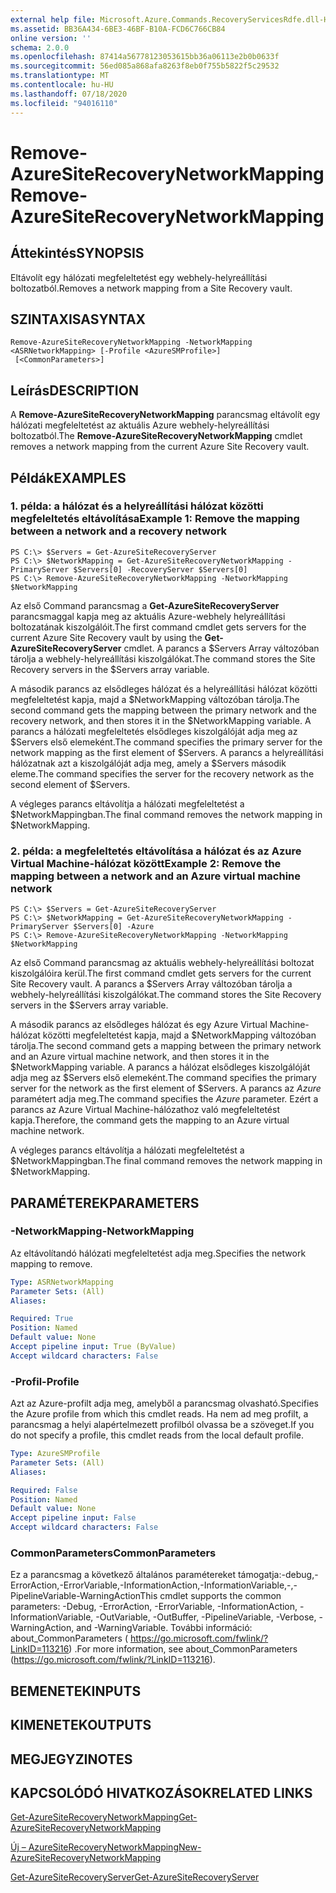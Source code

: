 ```yaml
---
external help file: Microsoft.Azure.Commands.RecoveryServicesRdfe.dll-Help.xml
ms.assetid: BB36A434-6BE3-46BF-B10A-FCD6C766CB84
online version: ''
schema: 2.0.0
ms.openlocfilehash: 87414a56778123053615bb36a06113e2b0b0633f
ms.sourcegitcommit: 56ed085a868afa8263f8eb0f755b5822f5c29532
ms.translationtype: MT
ms.contentlocale: hu-HU
ms.lasthandoff: 07/18/2020
ms.locfileid: "94016110"
---
```

# <span data-ttu-id="f00bb-101">Remove-AzureSiteRecoveryNetworkMapping</span><span class="sxs-lookup"><span data-stu-id="f00bb-101">Remove-AzureSiteRecoveryNetworkMapping</span></span>

## <span data-ttu-id="f00bb-102">Áttekintés</span><span class="sxs-lookup"><span data-stu-id="f00bb-102">SYNOPSIS</span></span>
<span data-ttu-id="f00bb-103">Eltávolít egy hálózati megfeleltetést egy webhely-helyreállítási boltozatból.</span><span class="sxs-lookup"><span data-stu-id="f00bb-103">Removes a network mapping from a Site Recovery vault.</span></span>

## <span data-ttu-id="f00bb-104">SZINTAXISA</span><span class="sxs-lookup"><span data-stu-id="f00bb-104">SYNTAX</span></span>

```
Remove-AzureSiteRecoveryNetworkMapping -NetworkMapping <ASRNetworkMapping> [-Profile <AzureSMProfile>]
 [<CommonParameters>]
```

## <span data-ttu-id="f00bb-105">Leírás</span><span class="sxs-lookup"><span data-stu-id="f00bb-105">DESCRIPTION</span></span>
<span data-ttu-id="f00bb-106">A **Remove-AzureSiteRecoveryNetworkMapping** parancsmag eltávolít egy hálózati megfeleltetést az aktuális Azure webhely-helyreállítási boltozatból.</span><span class="sxs-lookup"><span data-stu-id="f00bb-106">The **Remove-AzureSiteRecoveryNetworkMapping** cmdlet removes a network mapping from the current Azure Site Recovery vault.</span></span>

## <span data-ttu-id="f00bb-107">Példák</span><span class="sxs-lookup"><span data-stu-id="f00bb-107">EXAMPLES</span></span>

### <span data-ttu-id="f00bb-108">1. példa: a hálózat és a helyreállítási hálózat közötti megfeleltetés eltávolítása</span><span class="sxs-lookup"><span data-stu-id="f00bb-108">Example 1: Remove the mapping between a network and a recovery network</span></span>
```
PS C:\> $Servers = Get-AzureSiteRecoveryServer
PS C:\> $NetworkMapping = Get-AzureSiteRecoveryNetworkMapping -PrimaryServer $Servers[0] -RecoveryServer $Servers[0]
PS C:\> Remove-AzureSiteRecoveryNetworkMapping -NetworkMapping $NetworkMapping
```

<span data-ttu-id="f00bb-109">Az első Command parancsmag a **Get-AzureSiteRecoveryServer** parancsmaggal kapja meg az aktuális Azure-webhely helyreállítási boltozatának kiszolgálóit.</span><span class="sxs-lookup"><span data-stu-id="f00bb-109">The first command cmdlet gets servers for the current Azure Site Recovery vault by using the **Get-AzureSiteRecoveryServer** cmdlet.</span></span>
<span data-ttu-id="f00bb-110">A parancs a $Servers Array változóban tárolja a webhely-helyreállítási kiszolgálókat.</span><span class="sxs-lookup"><span data-stu-id="f00bb-110">The command stores the Site Recovery servers in the $Servers array variable.</span></span>

<span data-ttu-id="f00bb-111">A második parancs az elsődleges hálózat és a helyreállítási hálózat közötti megfeleltetést kapja, majd a $NetworkMapping változóban tárolja.</span><span class="sxs-lookup"><span data-stu-id="f00bb-111">The second command gets the mapping between the primary network and the recovery network, and then stores it in the $NetworkMapping variable.</span></span>
<span data-ttu-id="f00bb-112">A parancs a hálózati megfeleltetés elsődleges kiszolgálóját adja meg az $Servers első elemeként.</span><span class="sxs-lookup"><span data-stu-id="f00bb-112">The command specifies the primary server for the network mapping as the first element of $Servers.</span></span>
<span data-ttu-id="f00bb-113">A parancs a helyreállítási hálózatnak azt a kiszolgálóját adja meg, amely a $Servers második eleme.</span><span class="sxs-lookup"><span data-stu-id="f00bb-113">The command specifies the server for the recovery network as the second element of $Servers.</span></span>

<span data-ttu-id="f00bb-114">A végleges parancs eltávolítja a hálózati megfeleltetést a $NetworkMappingban.</span><span class="sxs-lookup"><span data-stu-id="f00bb-114">The final command removes the network mapping in $NetworkMapping.</span></span>

### <span data-ttu-id="f00bb-115">2. példa: a megfeleltetés eltávolítása a hálózat és az Azure Virtual Machine-hálózat között</span><span class="sxs-lookup"><span data-stu-id="f00bb-115">Example 2: Remove the mapping between a network and an Azure virtual machine network</span></span>
```
PS C:\> $Servers = Get-AzureSiteRecoveryServer
PS C:\> $NetworkMapping = Get-AzureSiteRecoveryNetworkMapping -PrimaryServer $Servers[0] -Azure
PS C:\> Remove-AzureSiteRecoveryNetworkMapping -NetworkMapping $NetworkMapping
```

<span data-ttu-id="f00bb-116">Az első Command parancsmag az aktuális webhely-helyreállítási boltozat kiszolgálóira kerül.</span><span class="sxs-lookup"><span data-stu-id="f00bb-116">The first command cmdlet gets servers for the current Site Recovery vault.</span></span>
<span data-ttu-id="f00bb-117">A parancs a $Servers Array változóban tárolja a webhely-helyreállítási kiszolgálókat.</span><span class="sxs-lookup"><span data-stu-id="f00bb-117">The command stores the Site Recovery servers in the $Servers array variable.</span></span>

<span data-ttu-id="f00bb-118">A második parancs az elsődleges hálózat és egy Azure Virtual Machine-hálózat közötti megfeleltetést kapja, majd a $NetworkMapping változóban tárolja.</span><span class="sxs-lookup"><span data-stu-id="f00bb-118">The second command gets a mapping between the primary network and an Azure virtual machine network, and then stores it in the $NetworkMapping variable.</span></span>
<span data-ttu-id="f00bb-119">A parancs a hálózat elsődleges kiszolgálóját adja meg az $Servers első elemeként.</span><span class="sxs-lookup"><span data-stu-id="f00bb-119">The command specifies the primary server for the network as the first element of $Servers.</span></span>
<span data-ttu-id="f00bb-120">A parancs az *Azure* paramétert adja meg.</span><span class="sxs-lookup"><span data-stu-id="f00bb-120">The command specifies the *Azure* parameter.</span></span>
<span data-ttu-id="f00bb-121">Ezért a parancs az Azure Virtual Machine-hálózathoz való megfeleltetést kapja.</span><span class="sxs-lookup"><span data-stu-id="f00bb-121">Therefore, the command gets the mapping to an Azure virtual machine network.</span></span>

<span data-ttu-id="f00bb-122">A végleges parancs eltávolítja a hálózati megfeleltetést a $NetworkMappingban.</span><span class="sxs-lookup"><span data-stu-id="f00bb-122">The final command removes the network mapping in $NetworkMapping.</span></span>

## <span data-ttu-id="f00bb-123">PARAMÉTEREK</span><span class="sxs-lookup"><span data-stu-id="f00bb-123">PARAMETERS</span></span>

### <span data-ttu-id="f00bb-124">-NetworkMapping</span><span class="sxs-lookup"><span data-stu-id="f00bb-124">-NetworkMapping</span></span>
<span data-ttu-id="f00bb-125">Az eltávolítandó hálózati megfeleltetést adja meg.</span><span class="sxs-lookup"><span data-stu-id="f00bb-125">Specifies the network mapping to remove.</span></span>

```yaml
Type: ASRNetworkMapping
Parameter Sets: (All)
Aliases: 

Required: True
Position: Named
Default value: None
Accept pipeline input: True (ByValue)
Accept wildcard characters: False
```

### <span data-ttu-id="f00bb-126">-Profil</span><span class="sxs-lookup"><span data-stu-id="f00bb-126">-Profile</span></span>
<span data-ttu-id="f00bb-127">Azt az Azure-profilt adja meg, amelyből a parancsmag olvasható.</span><span class="sxs-lookup"><span data-stu-id="f00bb-127">Specifies the Azure profile from which this cmdlet reads.</span></span>
<span data-ttu-id="f00bb-128">Ha nem ad meg profilt, a parancsmag a helyi alapértelmezett profilból olvassa be a szöveget.</span><span class="sxs-lookup"><span data-stu-id="f00bb-128">If you do not specify a profile, this cmdlet reads from the local default profile.</span></span>

```yaml
Type: AzureSMProfile
Parameter Sets: (All)
Aliases: 

Required: False
Position: Named
Default value: None
Accept pipeline input: False
Accept wildcard characters: False
```

### <span data-ttu-id="f00bb-129">CommonParameters</span><span class="sxs-lookup"><span data-stu-id="f00bb-129">CommonParameters</span></span>
<span data-ttu-id="f00bb-130">Ez a parancsmag a következő általános paramétereket támogatja:-debug,-ErrorAction,-ErrorVariable,-InformationAction,-InformationVariable,-,-PipelineVariable-WarningAction</span><span class="sxs-lookup"><span data-stu-id="f00bb-130">This cmdlet supports the common parameters: -Debug, -ErrorAction, -ErrorVariable, -InformationAction, -InformationVariable, -OutVariable, -OutBuffer, -PipelineVariable, -Verbose, -WarningAction, and -WarningVariable.</span></span> <span data-ttu-id="f00bb-131">További információ: about_CommonParameters ( https://go.microsoft.com/fwlink/?LinkID=113216) .</span><span class="sxs-lookup"><span data-stu-id="f00bb-131">For more information, see about_CommonParameters (https://go.microsoft.com/fwlink/?LinkID=113216).</span></span>

## <span data-ttu-id="f00bb-132">BEMENETEK</span><span class="sxs-lookup"><span data-stu-id="f00bb-132">INPUTS</span></span>

## <span data-ttu-id="f00bb-133">KIMENETEK</span><span class="sxs-lookup"><span data-stu-id="f00bb-133">OUTPUTS</span></span>

## <span data-ttu-id="f00bb-134">MEGJEGYZI</span><span class="sxs-lookup"><span data-stu-id="f00bb-134">NOTES</span></span>

## <span data-ttu-id="f00bb-135">KAPCSOLÓDÓ HIVATKOZÁSOK</span><span class="sxs-lookup"><span data-stu-id="f00bb-135">RELATED LINKS</span></span>

[<span data-ttu-id="f00bb-136">Get-AzureSiteRecoveryNetworkMapping</span><span class="sxs-lookup"><span data-stu-id="f00bb-136">Get-AzureSiteRecoveryNetworkMapping</span></span>](./Get-AzureSiteRecoveryNetworkMapping.md)

[<span data-ttu-id="f00bb-137">Új – AzureSiteRecoveryNetworkMapping</span><span class="sxs-lookup"><span data-stu-id="f00bb-137">New-AzureSiteRecoveryNetworkMapping</span></span>](./New-AzureSiteRecoveryNetworkMapping.md)

[<span data-ttu-id="f00bb-138">Get-AzureSiteRecoveryServer</span><span class="sxs-lookup"><span data-stu-id="f00bb-138">Get-AzureSiteRecoveryServer</span></span>](./Get-AzureSiteRecoveryServer.md)


